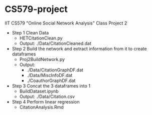 # CS579-project


IIT CS579 "Online Social Network Analysis" Class Project 2

* Step 1 Clean Data
  * HETCitationClean.py
  * Output: ./Data/CitationCleaned.dat
* Step 2 Build the network and extract information from it to create dataframes
  * Proj2BuildNetwork.py
  * Output: 
    * ./Data/CitationGraphDF.dat
    * ./Data/MiscInfoDF.dat
    * ./CoauthorGraphDF.dat
* Step 3 Concat the 3 dataframes into 1
  * BuildDataset.ipynb
  * Output: ./Data/Citation.csv
* Step 4 Perform linear regression
  * CitationAnalysis.Rmd


